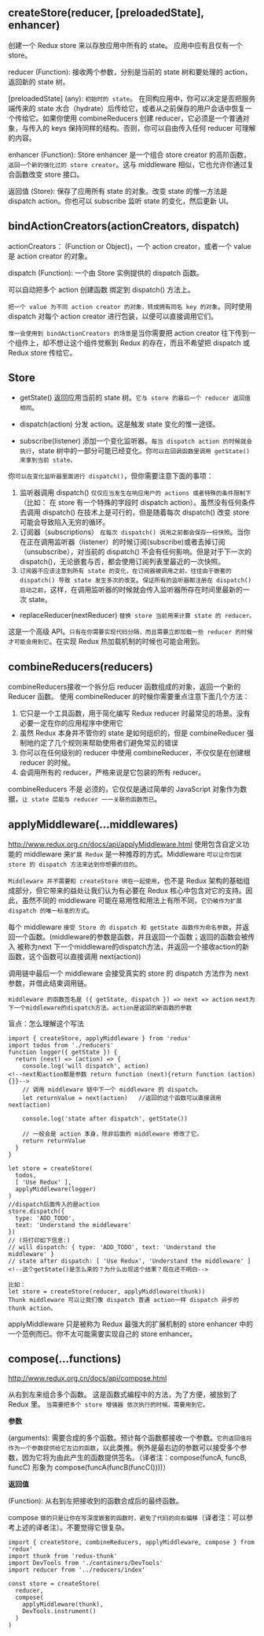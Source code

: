 ## createStore(reducer, [preloadedState], enhancer)
创建一个 Redux store 来以存放应用中所有的 state。
应用中应有且仅有一个 store。

reducer (Function): 接收两个参数，分别是当前的 state 树和要处理的 action，返回新的 state 树。

[preloadedState] (any): `初始时的 state`。 在同构应用中，你可以决定是否把服务端传来的 state 水合（hydrate）后传给它，或者从之前保存的用户会话中恢复一个传给它。如果你使用 combineReducers 创建 reducer，它必须是一个普通对象，与传入的 keys 保持同样的结构。否则，你可以自由传入任何 reducer 可理解的内容。

enhancer (Function): Store enhancer 是一个组合 store creator 的高阶函数，`返回一个新的强化过的 store creator`。这与 middleware 相似，它也允许你通过复合函数改变 store 接口。

返回值
(Store): 保存了应用所有 state 的对象。改变 state 的惟一方法是 dispatch action。你也可以 subscribe 监听 state 的变化，然后更新 UI。


## bindActionCreators(actionCreators, dispatch)
actionCreators： (Function or Object)，一个 action creator，或者一个 value 是 action creator 的对象。

dispatch (Function): 一个由 Store 实例提供的 dispatch 函数。

可以自动把多个 action 创建函数 绑定到 dispatch() 方法上。

`把一个 value 为不同 action creator 的对象，转成拥有同名 key 的对象`。同时使用 dispatch 对每个 action creator 进行包装，以便可以直接调用它们。

`惟一会使用到 bindActionCreators 的场景`是当你需要把 action creator 往下传到一个组件上，却不想让这个组件觉察到 Redux 的存在，而且不希望把 dispatch 或 Redux store 传给它。
## Store
- getState()
返回应用当前的 state 树。`它与 store 的最后一个 reducer 返回值相同`。

- dispatch(action)
分发 action。这是触发 state 变化的惟一途径。

- subscribe(listener)
添加一个变化监听器。`每当 dispatch action 的时候就会执行`，state 树中的一部分可能已经变化。你`可以在回调函数里调用 getState() 来拿到当前 state。`

你`可以在变化监听器里面进行 dispatch()`，但你需要注意下面的事项：

1. 监听器调用 dispatch() `仅仅应当发生在响应用户的 actions 或者特殊的条件限制下`（比如： 在 store 有一个特殊的字段时 dispatch action）。虽然没有任何条件去调用 dispatch() 在技术上是可行的，但是随着每次 dispatch() 改变 store 可能会导致陷入无穷的循环。
2. 订阅器（subscriptions） `在每次 dispatch() 调用之前都会保存一份快照`。当你在正在调用监听器（listener）的时候订阅(subscribe)或者去掉订阅（unsubscribe），对当前的 dispatch() 不会有任何影响。但是对于下一次的 dispatch()，无论嵌套与否，都会使用订阅列表里最近的一次快照。
3. `订阅器不应该注意到所有 state 的变化，在订阅器被调用之前，往往由于嵌套的 dispatch() 导致 state 发生多次的改变`。`保证所有的监听器都注册在 dispatch() 启动之前`，这样，在调用监听器的时候就会传入监听器所存在时间里最新的一次 state。

- replaceReducer(nextReducer)
`替换 store 当前用来计算 state 的 reducer。`

这是一个高级 API。`只有在你需要实现代码分隔，而且需要立即加载一些 reducer 的时候才可能会用到它`。在实现 Redux 热加载机制的时候也可能会用到。

## combineReducers(reducers)
combineReducers接收一个拆分后 reducer 函数组成的对象，返回一个新的 Reducer 函数。
使用 combineReducer 的时候你需要重点注意下面几个方法：
1. 它只是一个工具函数，用于简化编写 Redux reducer 时最常见的场景。没有必要一定在你的应用程序中使用它
2. 虽然 Redux 本身并不管你的 state 是如何组织的，但是 combineReducer 强制地约定了几个规则来帮助使用者们避免常见的错误
3. 你可以在任何级别的 reducer 中使用 combineReducer，不仅仅是在创建根 reducer 的时候。
4. 会调用所有的 reducer，严格来说是它包装的所有 reducer。

combineReducers 不是 必须的，它仅仅是通过简单的 JavaScript 对象作为数据，`让 state 层能与 reducer 一一关联的函数而已`。

## applyMiddleware(...middlewares)
http://www.redux.org.cn/docs/api/applyMiddleware.html
使用包含自定义功能的 middleware 来`扩展 Redux` 是一种推荐的方式。Middleware `可以让你包装 store 的 dispatch 方法来达到你想要的目的`。

`Middleware 并不需要和 createStore 绑在一起使用`，也不是 Redux 架构的基础组成部分，但它带来的益处让我们认为有必要在 Redux 核心中包含对它的支持。因此，虽然不同的 middleware 可能在易用性和用法上有所不同，`它仍被作为扩展 dispatch 的唯一标准的方式`。

每个 middleware `接受 Store 的 dispatch 和 getState 函数作为命名参数`，并返回一个函数。(middleware的参数是函数，并且返回一个函数；返回的函数会被传入 被称为next 下一个middleware的dispatch方法，并返回一个接收action的新函数，这个函数可以直接调用 next(action))

调用链中最后一个 middleware 会接受真实的 store 的 dispatch 方法作为 next 参数，并借此结束调用链。

`middleware 的函数签名是 ({ getState, dispatch }) => next => action`
`next为下一个middleware的dispatch方法。action是返回的新函数的参数`

盲点：怎么理解这个写法
```
import { createStore, applyMiddleware } from 'redux'
import todos from './reducers'
function logger({ getState }) {
  return (next) => (action) => {
    console.log('will dispatch', action)
<!--next和action都是参数 return function (next){return function (action){}}-->
    // 调用 middleware 链中下一个 middleware 的 dispatch。
    let returnValue = next(action)   //返回的这个函数可以直接调用 next(action)

    console.log('state after dispatch', getState())

    // 一般会是 action 本身，除非后面的 middleware 修改了它。
    return returnValue
  }
}

let store = createStore(
  todos,
  [ 'Use Redux' ],
  applyMiddleware(logger)
)
//dispatch后面传入的是action
store.dispatch({
  type: 'ADD_TODO',
  text: 'Understand the middleware'
})
// (将打印如下信息:)
// will dispatch: { type: 'ADD_TODO', text: 'Understand the middleware' }
// state after dispatch: [ 'Use Redux', 'Understand the middleware' ] 
<!--这个getState()是怎么来的？为什么出现这个结果？现在还不明白-->
```

```
比如：
let store = createStore(reducer, applyMiddleware(thunk))
Thunk middleware 可以让我们像 dispatch 普通 action一样 dispatch 异步的 thunk action。
```
applyMiddleware 只是被称为 Redux 最强大的扩展机制的 store enhancer 中的一个范例而已。你不太可能需要实现自己的 store enhancer。
## compose(...functions)
http://www.redux.org.cn/docs/api/compose.html

从右到左来组合多个函数。
这是函数式编程中的方法，为了方便，被放到了 Redux 里。
`当需要把多个 store 增强器 依次执行的时候，需要用到它。`

**参数**

(arguments): 需要合成的多个函数。预计每个函数都接收一个参数。`它的返回值将作为一个参数提供给它左边的函数`，以此类推。例外是最右边的参数可以接受多个参数，因为它将为由此产生的函数提供签名。（译者注：compose(funcA, funcB, funcC) 形象为 compose(funcA(funcB(funcC())))）

**返回值**

(Function): 从右到左把接收到的函数合成后的最终函数。

compose `做的只是让你在写深度嵌套的函数时，避免了代码的向右偏移`（译者注：可以参考上述的译者注）。不要觉得它很复杂。

```
import { createStore, combineReducers, applyMiddleware, compose } from 'redux'
import thunk from 'redux-thunk'
import DevTools from './containers/DevTools'
import reducer from '../reducers/index'

const store = createStore(
  reducer,
  compose(
    applyMiddleware(thunk),
    DevTools.instrument()
  )
)
```